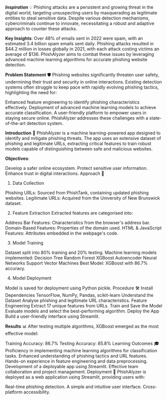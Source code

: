 ***Inspiration*** 💡
Phishing attacks are a persistent and growing threat in the digital world, targeting unsuspecting users by masquerading as legitimate entities to steal sensitive data. Despite various detection mechanisms, cybercriminals continue to innovate, necessitating a robust and adaptive approach to counter these attacks.

**Key Insights**:
Over 48% of emails sent in 2022 were spam, with an estimated 3.4 billion spam emails sent daily.
Phishing attacks resulted in $44.2 million in losses globally in 2021, with each attack costing victims an average of $136.
PhishAlyzer aims to combat these issues by leveraging advanced machine learning algorithms for accurate phishing website detection.

**Problem Statement** 🛡️
Phishing websites significantly threaten user safety, undermining their trust and security in online interactions. Existing detection systems often struggle to keep pace with rapidly evolving phishing tactics, highlighting the need for:

Enhanced feature engineering to identify phishing characteristics effectively.
Deployment of advanced machine learning models to achieve accurate classification.
A user-friendly platform to empower users in staying secure online.
PhishAlyzer addresses these challenges with a state-of-the-art detection system.

**Introduction** 📖
PhishAlyzer is a machine learning-powered app designed to identify and mitigate phishing threats. The app uses an extensive dataset of phishing and legitimate URLs, extracting critical features to train robust models capable of distinguishing between safe and malicious websites.

**Objectives**:

Develop a safer online ecosystem.
Protect sensitive user information.
Enhance trust in digital interactions.
Approach 🧠

1. Data Collection

Phishing URLs: Sourced from PhishTank, containing updated phishing websites.
Legitimate URLs: Acquired from the University of New Brunswick dataset.

2. Feature Extraction
Extracted features are categorised into:

Address Bar Features: Characteristics from the browser's address bar.
Domain-Based Features: Properties of the domain used.
HTML & JavaScript Features: Attributes embedded in the webpage's code.

3. Model Training

Dataset split into 80% training and 20% testing.
Machine learning models implemented:
Decision Tree
Random Forest
XGBoost
Autoencoder Neural Networks
Support Vector Machines
Best Model: XGBoost with 86.7% accuracy.

4. Model Deployment

Model is saved for deployment using Python pickle.
Procedure 🛠️
Install Dependencies
TensorFlow, NumPy, Pandas, scikit-learn
Understand the Dataset
Analyse phishing and legitimate URL characteristics.
Feature Engineering
Extract 17 unique features from URLs.
Train and Save the Model
Evaluate models and select the best-performing algorithm.
Deploy the App
Build a user-friendly interface using Streamlit.

**Results** 📊
After testing multiple algorithms, XGBoost emerged as the most effective model:

Training Accuracy: 86.7%
Testing Accuracy: 85.8%
Learning Outcomes 🎓
Proficiency in implementing machine learning algorithms for classification tasks.
Enhanced understanding of phishing tactics and URL features.
Hands-on experience in feature engineering and data preprocessing.
Development of a deployable app using Streamlit.
Effective team collaboration and project management.
Deployment 🚀
PhishAlyzer is deployed as a web application using Streamlit, providing users with:

Real-time phishing detection.
A simple and intuitive user interface.
Cross-platform accessibility.